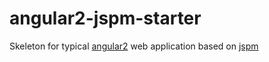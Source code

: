# angular2-jspm-starter
Skeleton for typical [angular2](https://github.com/angular/angular) web application based on [jspm](https://github.com/jspm/jspm-cli)
